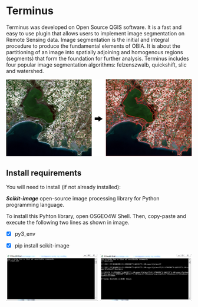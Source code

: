 # Terminus
Terminus was developed on Open Source QGIS software. It is a fast and easy to use plugin that allows users to implement image segmentation on Remote Sensing data.
Image segmentation is the initial and integral procedure to produce the fundamental elements of OBIA. It is about the partitioning of an image into spatially adjoining and homogenous regions (segments) that form the foundation for further analysis. Terminus includes four popular image segmentation algorithms: felzenszwalb, quickshift, slic and watershed.

![alt text](https://github.com/ikotarid/Terminus/blob/main/metadata_/plugin_documantation.jpg)

## Install requirements
You will need to install (if not already installed):

***Scikit-image*** open-source image processing library for Python programming language.

To install this Pyhton library, open OSGEO4W Shell.
Then, copy-paste and execute the following two lines as shown in image.

- [x] py3_env

- [x] pip install scikit-image

![alt text](https://github.com/ikotarid/Terminus/blob/main/metadata_/osgeo4w.jpg)
